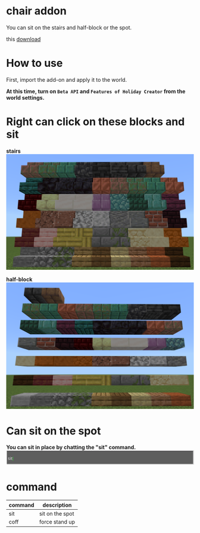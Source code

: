 # chair addon

You can sit on the stairs and half-block or the spot.

this [download](https://github.com/Naruru-Addon/chair/releases)

# How to use
First, import the add-on and apply it to the world.

__At this time, turn on ``Beta API`` and ``Features of Holiday Creator`` from the world settings.__

# Right can click on these blocks and sit

**stairs**
![img](https://github.com/Naruru-Addon/assets/blob/main/chair/stairs.png)

**half-block**
![img](https://github.com/Naruru-Addon/assets/blob/main/chair/slabs.png)

# Can sit on the spot
**You can sit in place by chatting the "sit" command.**
![img](https://github.com/Naruru-Addon/assets/blob/main/chair/sit_command.png)

# command
| command  | description |
| ------------- | ------------- |
| sit  | sit on the spot |
| coff  | force stand up |
